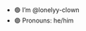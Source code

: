 - 🟢 I’m @lonelyy-clown
- 🟣 Pronouns: he/him

<!---
lonelyy-clown/lonelyy-clown is a ✨ special ✨ repository because its `README.md` (this file) appears on your GitHub profile.
You can click the Preview link to take a look at your changes.
--->
